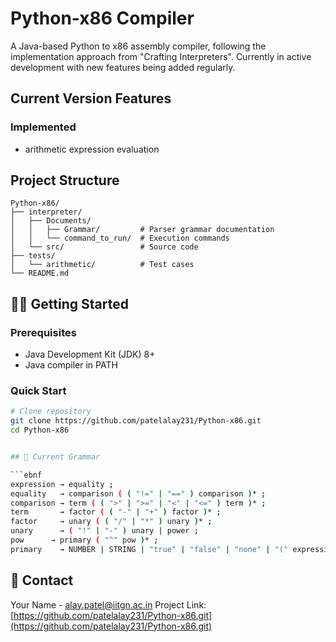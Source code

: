 # Python-x86 Compiler

A Java-based Python to x86 assembly compiler, following the implementation approach from "Crafting Interpreters". Currently in active development with new features being added regularly.

## Current Version Features

### Implemented
- arithmetic expression evaluation

## Project Structure

```
Python-x86/
├── interpreter/
│   ├── Documents/
│   │   ├── Grammar/         # Parser grammar documentation
│   │   └── command_to_run/  # Execution commands
│   └── src/                 # Source code
├── tests/
│   └── arithmetic/          # Test cases
└── README.md
```

## 🏃‍♂️ Getting Started

### Prerequisites
- Java Development Kit (JDK) 8+
- Java compiler in PATH

### Quick Start
```bash
# Clone repository
git clone https://github.com/patelalay231/Python-x86.git
cd Python-x86


## 📖 Current Grammar

```ebnf
expression → equality ;
equality   → comparison ( ( "!=" | "==" ) comparison )* ;
comparison → term ( ( ">" | ">=" | "<" | "<=" ) term )* ;
term       → factor ( ( "-" | "+" ) factor )* ;
factor     → unary ( ( "/" | "*" ) unary )* ;
unary      → ( "!" | "-" ) unary | power ;
pow      → primary ( "^" pow )* ;
primary    → NUMBER | STRING | "true" | "false" | "none" | "(" expression ")" ;

```



## 👥 Contact

Your Name - alay.patel@iitgn.ac.in
Project Link: [https://github.com/patelalay231/Python-x86.git](https://github.com/patelalay231/Python-x86.git)
